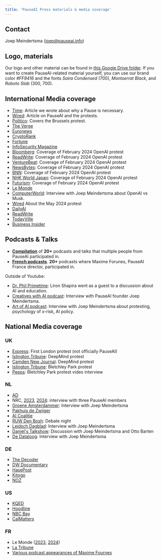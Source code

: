 ```yaml
---
title: 'PauseAI Press materials & media coverage'
---
```


## Contact

Joep Meindertsma ([joep@pauseai.info](mailto:joep@pauseai.info))

## Logo, materials

Our logo and other material can be found in [this Google Drive folder](https://drive.google.com/drive/folders/1bQ_MZ8giK-Mee4ABkO0BgcFInaXruNpa?usp=sharing).
If you want to create PauseAI-related material yourself, you can use our brand color _#FF9416_ and the fonts _Saira Condensed_ (700), _Montserrat Black_, and _Roboto Slab_ (300, 700).

## International Media coverage

- [Time](https://time.com/6295879/ai-pause-is-humanitys-best-bet-for-preventing-extinction/): Article we wrote about why a Pause is necessary.
- [Wired](https://www.wired.com/story/pause-ai-existential-risk/): Article on PauseAI and the protests.
- [Politico](https://www.politico.eu/article/microsoft-brussels-elon-musk-anti-ai-protesters-well-five-of-them-descend-on-brussels/): Covers the Brussels protest.
- [The Verge](https://www.theverge.com/2023/5/24/23735982/sam-altman-openai-superintelligent-benefits-talk-london-ucl-protests)
- [Euronews](https://www.euronews.com/next/2023/06/14/could-ai-lead-us-to-extinction-this-brussels-based-group-believes-so)
- [CryptoRank](https://cryptorank.io/news/feed/cbfc5-pause-ai-protest-ai-development)
- [Fortune](https://fortune.com/2023/05/24/openai-ceo-sam-altman-credits-elon-musk-with-teaching-him-the-importance-of-deep-tech-investing-but-he-has-no-interest-in-living-on-mars/)
- [InfoSecurity Magazine](https://www.infosecurity-magazine.com/news/uk-ai-safety-institute-blueprint/)
- [Bloomberg](https://www.bloomberg.com/news/newsletters/2024-02-13/ai-protest-at-openai-hq-in-san-francisco-focuses-on-military-work): Coverage of February 2024 OpenAI protest
- [ReadWrite](https://readwrite.com/stop-working-with-pentagon-openai-staff-face-protests/): Coverage of February 2024 OpenAI protest
- [VentureBeat](https://venturebeat.com/ai/protesters-gather-outside-openai-office-opposing-military-ai-and-agi/): Coverage of February 2024 OpenAI protest
- [NewsBytes](https://www.newsbytesapp.com/news/science/protestors-surround-openai-office-calling-for-ai-boycott/story): Coverage of February 2024 OpenAI protest
- [BNN](https://bnnbreaking.com/tech/openai-faces-protests-over-military-collaboration-and-agi-concerns): Coverage of February 2024 OpenAI protest
- [NHK World Japan](https://www3.nhk.or.jp/nhkworld/en/news/backstories/3047/): Coverage of February 2024 OpenAI protest
- [Futurism](https://futurism.com/protesters-swarm-openai): Coverage of February 2024 OpenAI protest
- [Le Monde](https://www.lemonde.fr/en/economy/article/2023/11/27/openai-the-beginnings-of-the-sam-altman-drama_6291282_19.html)
- [ComputerWorld](https://www.computerworld.com/article/3714261/sam-altmans-pledges-about-ai-responsibility-dont-mean-much-experts.html): Interview with Joep Meindertsma about OpenAI vs Musk.
- [Wired](https://www.wired.com/story/protesters-pause-ai-split-stop/?redirectURL=https://www.wired.com/story/protesters-pause-ai-split-stop/) About the May 2024 protest
- [DailyAI](https://dailyai.com/2024/05/pauseai-protestors-demand-a-halt-to-training-of-ai-models/)
- [ReadWrite](https://readwrite.com/pause-ai-protestors-are-fighting-to-put-ai-development-on-hold/)
- [TodayVille](https://www.todayville.com/poll-despite-global-pressure-americans-want-the-tech-industry-to-slow-down-on-ai/)
- [Business Insider](https://www.businessinsider.com/openai-cofounder-agi-coming-fast-needs-limits-john-schulman-2024-5?international=true&r=US&IR=T)

## Podcasts & Talks

- [**Compilation**](https://www.youtube.com/playlist?list=PLI46NoubGtIJvSAWkC7VOmfWrLD2u1ZPA) of **20+** podcasts and talks that multiple people from PauseAI participated in.
- [**French podcasts**](https://www.youtube.com/playlist?list=PLLUfQBgG_MvHh3b9Pedf139eVLsLs5zAs). **20+** podcasts where Maxime Forunes, PauseAI France director, participated in.

Outside of Youtube:
- [Dr. Phil Primetime](https://www.meritplus.com/c/s/VQ2aB6Sp?episodeId=LknWbG7N&play=1): Liron Shapira went as a guest to a discussion about AI and education.
- [Creatives with AI podcast](https://podcasters.spotify.com/pod/show/creativeswithai/episodes/15-AI-The-Race-Against-Time---Balancing-Progress-and-Potential-Catastrophe-with-Joep-Meinderstma-e28ln8a/a-aa9vpjp): Interview with PauseAI founder Joep Meindertsma.
- [Art of AI podcast](https://spotify.link/AggzYfcj8Db): Interview with Joep Meindertsma about protesting, psychology of x-risk, AI policy.

## National Media coverage

### UK

- [Express](https://www.express.co.uk/news/uk/1775620/artificial-intelligence-extinction-google-chat-gpt): First London protest (not officially PauseAI)
- [Islington Tribune](https://www.islingtontribune.co.uk/article/watch-out-the-robots-are-coming): DeepMind protest
- [Camden New Journal](https://www.camdennewjournal.co.uk/article/:protesters-tell-tech-quarter-companies-to-press-pause-on-artificial-intelligence-research): DeepMind protest
- [Islington Tribune](https://www.islingtontribune.co.uk/article/what-happens-in-bletchley-stays-in): Bletchley Park protest
- [Peeps](https://www.youtube.com/watch?v=a3HRYOIhfFI): Bletchley Park protest video interview

### NL

- [AD](https://www.ad.nl/tech/ai-rel-in-nieuw-zeeland-kook-app-prijst-dodelijk-chloorgas-aan-als-verfrissend-gerecht~a1aa3705/)
- NRC, [2023](https://www.nrc.nl/nieuws/2023/06/24/sterft-de-mensheid-uit-door-ai-dat-is-sciencefiction-a4168053), [2024](https://www.nrc.nl/nieuws/2024/02/16/ai-doomers-zijn-doodsbang-voor-de-computer-ai-zal-proberen-de-macht-over-te-nemen-a4190130): interview with three PauseAI members
- [Groene Amsterdammer](https://www.groene.nl/artikel/losgeslagen-superintelligentie): Interview with Joep Meindertsma
- [Pakhuis de Zwijger](https://dezwijger.nl/programma/ai-existential-risk-and-what-to-do-about-it)
- [AI Coalitie](https://nlaic.com/agenda/communitydag-invloed-van-ai-op-cultuur-en-media/)
- [RUW Den Bosh](https://ruwdenbosch.nl/paranoide-over-ai/): Debate night
- [Leidsch Dagblad](https://www.leidschdagblad.nl/cnt/dmf20231228_53324374): Interview with Joep Meindertsma
- [Daniel's Talkshow](https://www.youtube.com/watch?v=mGzwtSqmDsU): Discussion with Joep Meindertsma and Otto Barten
- [De Dataloog](https://open.spotify.com/episode/2kB59A0bIltpSUdwaf0YM3): Interview with Joep Meindertsma

### DE

- [The Decoder](https://the-decoder.de/keine-super-ki-demonstranten-versammeln-sich-vor-dem-openai-buero/)
- [DW Documentary](https://youtu.be/KspkgAZUkoQ?si=h2Jm0Yvm9RT8t1ZT&t=1116)
- [HasePost](https://www.hasepost.de/eine-pause-fuer-ki-demonstration-fuer-ki-regulierung-in-osnabrueck-536971/)
- [Kitogo](https://kitogo.de/pauseai-demonstriert-in-osnabrueck-fuer-strengere-ki-regulierung/)
- [NOZ](https://www.noz.de/lokales/osnabrueck/artikel/pauseai-gruppe-warnt-in-osnabrueck-vor-kuenstlicher-intelligenz-48025131)

### US

- [KQED](https://www.kqed.org/news/11985949/as-openai-unveils-big-update-protesters-call-for-pause-in-risky-frontier-tech)
- [Hoodline](https://hoodline.com/2024/05/ai-advancement-from-openai-unleashes-gpt-4o-amid-global-protests-and-market-frenzy/)
- [NBC Bay](https://www.nbcbayarea.com/news/tech/ai-protests-worldwide/3536439/)
- [CalMatters](https://calmatters.org/economy/technology/2024/09/california-ai-safety-regulations-bills/)

### FR

- Le Monde ([2023](https://www.lemonde.fr/en/economy/article/2023/11/27/openai-the-beginnings-of-the-sam-altman-drama_6291282_19.html), [2024](https://www.lemonde.fr/economie/article/2024/09/11/a-l-approche-du-sommet-de-paris-les-militants-inquiets-quant-a-la-securite-de-l-ia-cherchent-a-se-faire-entendre_6312979_3234.html))
- [La Tribune](https://www.latribune.fr/technos-medias/informatique/a-paris-et-dans-le-monde-les-inquiets-de-l-intelligence-artificielle-appellent-a-une-pause-997475.html)
- [Various podcast appearances of Maxime Fournes](https://www.youtube.com/results?search_query=maxime+fournes+pauseai)
